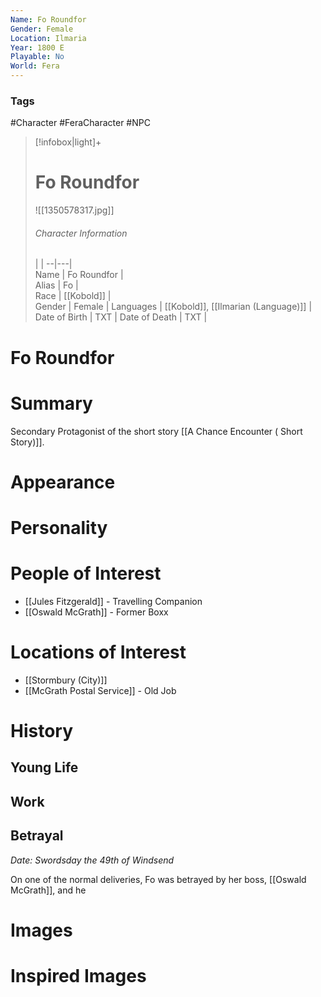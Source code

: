 ```yaml
---
Name: Fo Roundfor  
Gender: Female
Location: Ilmaria
Year: 1800 E
Playable: No
World: Fera
---
```


### Tags
#Character #FeraCharacter #NPC 

> [!infobox|light]+  
> # Fo Roundfor  
> ![[1350578317.jpg]]
> ###### Character Information
>  |   |
> --|---|  
> Name | Fo Roundfor |  
> Alias | Fo |  
> Race | [[Kobold]] |  
> Gender | Female |
> Languages | [[Kobold]], [[Ilmarian (Language)]] |
> Date of Birth | TXT |
> Date of Death | TXT |

# Fo Roundfor

# Summary
Secondary Protagonist of the short story [[A Chance Encounter ( Short Story)]].

# Appearance

# Personality

# People of Interest
- [[Jules Fitzgerald]] - Travelling Companion
- [[Oswald McGrath]] - Former Boxx

# Locations of Interest
- [[Stormbury (City)]]
- [[McGrath Postal Service]] - Old Job

# History
## Young Life

## Work

## Betrayal
*Date: Swordsday the 49th of Windsend*

On one of the normal deliveries, Fo was betrayed by her boss, [[Oswald McGrath]], and he

# Images

# Inspired Images